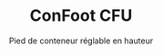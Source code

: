 ---
title: "ConFoot CFU"
subtitle: "Pied de conteneur réglable en hauteur"
mainImage: "/images/products/confoot-leg-cfu-main.jpg"
gallery:
  - "/images/products/confoot-leg-cfu-1.jpg"
  - "/images/products/confoot-leg-cfu-2.jpg"
  - "/images/products/confoot-leg-cfu-3.jpg"
shortDescription: "ConFoot CFU est un pied de conteneur réglable en hauteur qui vous permet d'ajuster la hauteur du conteneur du niveau du sol jusqu'à 1,5 mètre, sans nécessiter d'équipement supplémentaire pour la manipulation des conteneurs."
technicalDescription: "Le ConFoot CFU est conçu en acier de haute qualité et est doté de notre mécanisme de verrouillage breveté pour une fixation sécurisée sur les châssis d'angle du conteneur. Il permet une utilisation flexible des conteneurs dans différents environnements et à diverses fins."
videoID: "HDhFIRA-oZU"
specifications:
  - name: "Poids"
    value: "46 kg lorsqu'assemblé (poids de chaque pièce inférieur à 25 kg)"
  - name: "Capacité de charge"
    value: "20 tonnes"
  - name: "Plage de réglage"
    value: "0–1,500 mm"
  - name: "Matériau"
    value: "Acier de haute qualité"
price: "6.350 EUR"
priceVAT: "7.684 EUR"
pricingNotes: "Remises sur volume disponibles. Contactez-nous pour des devis personnalisés."
buyLink: "/contact"
howToUse: |
  1. Positionnez le CFU sous le coin du conteneur
  2. Engagez le mécanisme de verrouillage
  3. Réglez la hauteur selon les besoins (du niveau du sol à plus d'un mètre)
  4. Vérifiez la fixation sécurisée
  5. Répétez l'opération pour tous les coins nécessaires
benefits:
  - title: "Aucun équipement supplémentaire requis"
    description: "Manipulation complète des conteneurs avec uniquement les pieds CFU, éliminant le besoin de machines lourdes"
  - title: "Réglage en hauteur"
    description: "Ajustez facilement la hauteur du conteneur du niveau du sol à plus d'un mètre (0-1,500 mm)"
  - title: "Poids maniable"
    description: "Constitué de plusieurs pièces pesant chacune moins de 25 kg, ce qui facilite la manipulation"
  - title: "Applications polyvalentes"
    description: "Convient à divers secteurs, notamment les entreprises de transport, les forces armées, les installations de production, les chaînes de distribution, les ports et l'aide humanitaire"
  - title: "Utilisation flexible"
    description: "Permet une utilisation flexible des conteneurs dans différents environnements et à diverses fins"
  - title: "Flux de travail optimisé"
    description: "Rationalise les processus de manipulation des conteneurs, améliorant l'efficacité opérationnelle"
articleContent: |
  ## Qu'est-ce que le ConFoot CFU ?

  ConFoot CFU est une solution de pied de conteneur réglable en hauteur conçue pour offrir une polyvalence et une flexibilité maximales dans la manipulation des conteneurs. Ce système innovant vous permet de régler la hauteur du conteneur du niveau du sol à plus d'un mètre (0-1,500 mm), sans nécessiter d'équipement supplémentaire. Le modèle CFU se distingue par sa capacité à travailler avec des conteneurs standard dans divers environnements et à diverses fins, ce qui en fait un choix idéal pour les entreprises de multiples secteurs.

  ## Comment ça fonctionne

  Le ConFoot CFU se fixe directement sur les châssis d'angle du conteneur, offrant une base stable pour le chargement, le déchargement et le stockage temporaire. Son design réglable garantit une flexibilité pour positionner les conteneurs à la hauteur optimale pour vos besoins spécifiques. Le système se compose de plusieurs pièces dont le poids individuel est inférieur à 25 kg, ce qui le rend facile à manipuler pour les opérateurs, tandis que le poids total du pied assemblé est de 46 kg. Le mécanisme de fixation simple permet une mise en service et un retrait rapides, réduisant considérablement le temps et les ressources nécessaires aux opérations de manipulation des conteneurs.

  ## Applications du ConFoot CFU

  ### Entreprises de transport
  Le ConFoot CFU excelle dans les opérations de transport nécessitant un réglage en hauteur et une grande flexibilité. Les entreprises de transport peuvent utiliser les pieds CFU pour charger, décharger et positionner facilement les conteneurs sans recourir à des machines lourdes supplémentaires, rationalisant ainsi les opérations et réduisant les coûts d'équipement.

  ### Forces armées
  Pour les forces armées, le CFU offre une solution portable et polyvalente permettant de déployer rapidement des installations à base de conteneurs dans divers terrains et environnements. La capacité de réglage en hauteur permet un positionnement optimal même sur un terrain irrégulier.

  ### Installations de production
  Les installations de production bénéficient de la capacité du CFU à créer des configurations de production flexibles grâce à des hauteurs de conteneurs réglables. En permettant de positionner les conteneurs précisément là où ils sont nécessaires et à la bonne hauteur, le système facilite des flux de production efficaces et une gestion optimisée des stocks.

  ### Chaînes de distribution
  Les opérations de distribution peuvent utiliser les pieds CFU pour des solutions de stockage temporaires ou saisonnières, en ajustant la hauteur des conteneurs pour correspondre aux quais de chargement ou à d'autres exigences d'infrastructure.

  ### Ports
  Dans les environnements portuaires, le CFU offre une flexibilité pour la manipulation et le stockage temporaire des conteneurs, permettant une utilisation efficace de l'espace et des ressources sans dépendre exclusivement des équipements de levage lourds.

  ### Aide humanitaire
  Pour les opérations d'aide humanitaire, le CFU offre une solution pratique pour déployer rapidement des installations à base de conteneurs dans des environnements difficiles, avec la possibilité d'ajuster les hauteurs pour s'adapter à différents terrains et besoins opérationnels.

  ## Avantages du ConFoot CFU

  ### Aucun équipement supplémentaire requis
  Le CFU élimine le besoin de grues, de chariots élévateurs ou d'autres machines lourdes pour la manipulation des conteneurs, réduisant ainsi les coûts opérationnels et la dépendance à l'égard d'équipements spécialisés.

  ### Capacité de réglage en hauteur
  Avec une plage de réglage de 0 à 1,500 mm, le CFU offre une flexibilité inégalée pour positionner les conteneurs à la hauteur optimale pour diverses applications et environnements.

  ### Poids maniable
  Malgré sa construction robuste et sa capacité de charge de 20 tonnes, le CFU est conçu pour faciliter la manipulation par l'opérateur. Chaque composant pèse moins de 25 kg, ce qui rend l'assemblage et le positionnement aisés.

  ### Applications polyvalentes
  Le design du CFU le rend adapté à un large éventail d'industries et d'applications, allant de la logistique et la fabrication jusqu'à la défense et l'aide humanitaire.

  ### Flexibilité opérationnelle
  En permettant l'utilisation des conteneurs dans différents environnements et à diverses fins, le CFU étend l'utilité des conteneurs standards au-delà des rôles traditionnels de transport et de stockage.

  ## Spécifications techniques

  - **Capacité de charge** : 20 tonnes
  - **Poids total** : 46 kg lorsqu'assemblé
  - **Poids des composants** : Chaque pièce pèse moins de 25 kg
  - **Plage de réglage** : 0–1,500 mm
  - **Matériau** : Acier de haute qualité avec finition durable
  - **Compatibilité** : Châssis d'angle standard pour conteneurs

  Le ConFoot CFU représente une avancée significative dans la technologie de manipulation des conteneurs, offrant une solution qui combine réglabilité en hauteur, polyvalence et simplicité opérationnelle en un seul produit.
---